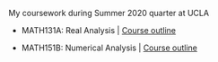 My coursework during Summer 2020 quarter at UCLA


- MATH131A: Real Analysis | [Course outline](https://www.math.ucla.edu/ugrad/courses/math/131A)

- MATH151B: Numerical Analysis | [Course outline](https://www.math.ucla.edu/ugrad/courses/math/151B)
